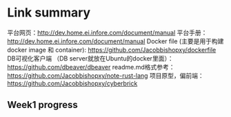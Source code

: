 # Link summary
平台网页：http://dev.home.ei.infore.com/document/manual
平台手册：http://dev.home.ei.infore.com/document/manual
Docker file (主要是用于构建docker image 和 container): https://github.com/Jacobbishopxy/dockerfile
DB可视化客户端 （DB server就放在Ubuntu的docker里面）：https://github.com/dbeaver/dbeaver
readme.md格式参考：https://github.com/Jacobbishopxy/note-rust-lang
项目原型，偏前端：https://github.com/Jacobbishopxy/cyberbrick

## Week1 progress